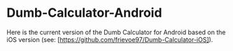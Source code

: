 # Dumb-Calculator-Android

Here is the current version of the Dumb Calculator for Android based on the iOS version (see: [https://github.com/frievoe97/Dumb-Calculator-iOS]).
